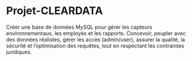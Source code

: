 # Projet-CLEARDATA
Créer une base de données MySQL pour gérer les capteurs environnementaux, les employés et les rapports. Concevoir, peupler avec des données réalistes, gérer les accès (admin/user), assurer la qualité, la sécurité et l’optimisation des requêtes, tout en respectant les contraintes juridiques.

